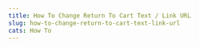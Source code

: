 ```yaml
---
title: How To Change Return To Cart Text / Link URL
slug: how-to-change-return-to-cart-text-link-url
cats: How To
---
```


